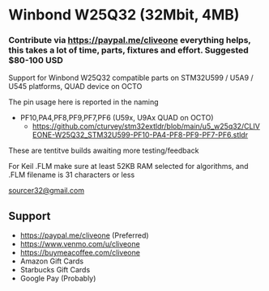 # Winbond W25Q32 (32Mbit, 4MB)
### Contribute via   https://paypal.me/cliveone  everything helps, this takes a lot of time, parts, fixtures and effort. Suggested $80-100 USD

Support for Winbond W25Q32 compatible parts on STM32U599 / U5A9 / U545 platforms, QUAD device on OCTO

The pin usage here is reported in the naming

  *  PF10,PA4,PF8,PF9,PF7,PF6  (U59x, U9Ax QUAD on OCTO)  
     *  https://github.com/cturvey/stm32extldr/blob/main/u5_w25q32/CLIVEONE-W25Q32_STM32U599-PF10-PA4-PF8-PF9-PF7-PF6.stldr

These are tentitve builds awaiting more testing/feedback

For Keil .FLM make sure at least 52KB RAM selected for algorithms, and .FLM filename is 31 characters or less

 sourcer32@gmail.com
 
##  Support
 
  *  https://paypal.me/cliveone (Preferred)
  *  https://www.venmo.com/u/cliveone
  *  https://buymeacoffee.com/cliveone
  *  Amazon Gift Cards
  *  Starbucks Gift Cards
  *  Google Pay (Probably) 
